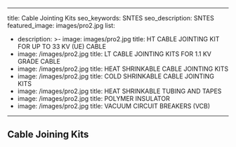  ---
title: Cable Jointing Kits
seo_keywords: SNTES
seo_description: SNTES
featured_image: images/pro2.jpg
list:
  - description: >-
    image: images/pro2.jpg
    title: HT CABLE JOINTING KIT FOR UP TO 33 KV (UE) CABLE
  - image: /images/pro2.jpg
    title: LT CABLE JOINTING KITS FOR 1.1 KV GRADE CABLE
  - image: /images/pro2.jpg
    title: HEAT SHRINKABLE CABLE JOINTING KITS
  - image: /images/pro2.jpg
    title: COLD SHRINKABLE CABLE JOINTING KITS
  - image: /images/pro2.jpg
    title: HEAT SHRINKABLE TUBING AND TAPES
  - image: /images/pro2.jpg
    title: POLYMER INSULATOR
  - image: /images/pro2.jpg
    title: VACUUM CIRCUIT BREAKERS (VCB)
---

## Cable Joining Kits











